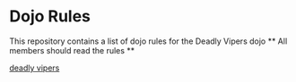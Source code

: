 Dojo Rules
==========

This repository contains a list of dojo rules for the Deadly Vipers dojo
** All members should read the rules **

[deadly vipers](https://github.com/deadlyvipers)

